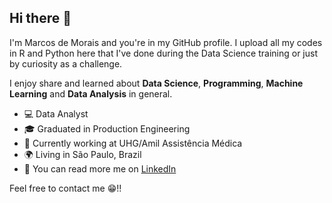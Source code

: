 ## Hi there 👋

I'm Marcos de Morais and you're in my GitHub profile. I upload all my codes in R and Python here that I've done during the Data Science training or just by curiosity as a challenge.

I enjoy share and learned about **Data Science**, **Programming**,  **Machine Learning** and **Data Analysis** in general.

- 💻 Data Analyst
- 🎓 Graduated in Production Engineering 
- 🏢 Currently working at UHG/Amil Assistência Médica
- 🌍 Living in São Paulo, Brazil
- 📢 You can read more me on [LinkedIn](https://www.linkedin.com/in/marcos-de-morais-silva/)

Feel free to contact me 😁!!
